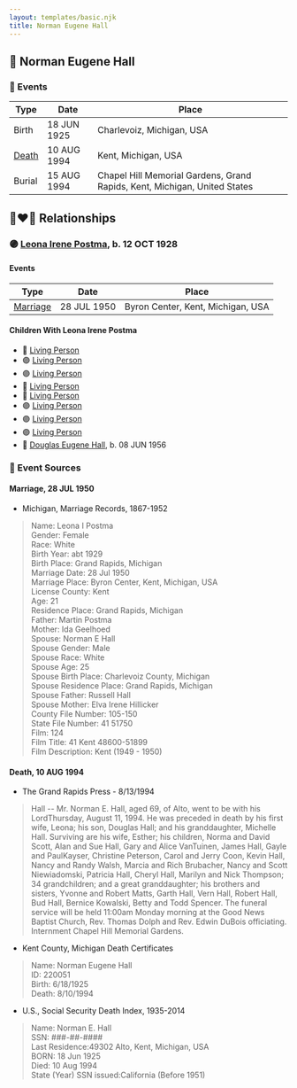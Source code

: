 ```yaml
---
layout: templates/basic.njk
title: Norman Eugene Hall
---
```

## 🔵 Norman Eugene Hall

### 📆 Events

Type | Date | Place
------ | ------ | ------
Birth | 18 JUN 1925 | Charlevoiz, Michigan, USA
[Death](#event-4f1f47ff-b5b4-4f1c-b1bb-eca7b8310b4f) | 10 AUG 1994 | Kent, Michigan, USA
Burial | 15 AUG 1994 | Chapel Hill Memorial Gardens, Grand Rapids, Kent, Michigan, United States

## 👩‍❤️‍👨 Relationships

### 🟣 [Leona Irene Postma](/people/9/94687680), b. 12 OCT 1928

#### Events

Type | Date | Place
------ | ------ | ------
[Marriage](#event-514043c0-e866-4919-a71c-0a198d9df489) | 28 JUL 1950 | Byron Center, Kent, Michigan, USA
#### Children With Leona Irene Postma
* 🔵 [Living Person](/people/4/43722245)
* 🟣 [Living Person](/people/2/22163356)
* 🟣 [Living Person](/people/7/79976512)
* 🔵 [Living Person](/people/6/64346114)
* 🔵 [Living Person](/people/1/11849400)
* 🟣 [Living Person](/people/4/48284515)
* 🟣 [Living Person](/people/5/59893848)
* 🟣 [Living Person](/people/2/22592836)
* 🔵 [Douglas Eugene Hall](/people/7/70699507), b. 08 JUN 1956
### 📰 Event Sources

#### <a id="event-514043c0-e866-4919-a71c-0a198d9df489"></a> Marriage, 28 JUL 1950
* Michigan, Marriage Records, 1867-1952
>   
  > Name: Leona I Postma  
  > Gender: Female  
  > Race: White  
  > Birth Year: abt 1929  
  > Birth Place: Grand Rapids, Michigan  
  > Marriage Date: 28 Jul 1950  
  > Marriage Place: Byron Center, Kent, Michigan, USA  
  > License County: Kent  
  > Age: 21  
  > Residence Place: Grand Rapids, Michigan  
  > Father: Martin Postma  
  > Mother: Ida Geelhoed  
  > Spouse: Norman E Hall  
  > Spouse Gender: Male  
  > Spouse Race: White  
  > Spouse Age: 25  
  > Spouse Birth Place: Charlevoiz County, Michigan  
  > Spouse Residence Place: Grand Rapids, Michigan  
  > Spouse Father: Russell Hall  
  > Spouse Mother: Elva Irene Hillicker  
  > County File Number: 105-150  
  > State File Number: 41 51750  
  > Film: 124  
  > Film Title: 41 Kent 48600-51899  
  > Film Description: Kent (1949 - 1950)

#### <a id="event-4f1f47ff-b5b4-4f1c-b1bb-eca7b8310b4f"></a> Death, 10 AUG 1994
* The Grand Rapids Press  - 8/13/1994
>   
  > Hall -- Mr. Norman E. Hall, aged 69, of Alto, went to be with his LordThursday, August 11, 1994. He was preceded in death by his first wife, Leona; his son, Douglas Hall; and his granddaughter, Michelle Hall. Surviving are his wife, Esther; his children, Norma and David Scott, Alan and Sue Hall, Gary and Alice VanTuinen, James Hall, Gayle and PaulKayser, Christine Peterson, Carol and Jerry Coon, Kevin Hall, Nancy and Randy Walsh, Marcia and Rich Brubacher, Nancy and Scott Niewiadomski, Patricia Hall, Cheryl Hall, Marilyn and Nick Thompson; 34 grandchildren; and a great granddaughter; his brothers and sisters, Yvonne and Robert Matts, Garth Hall, Vern Hall, Robert Hall, Bud Hall, Bernice Kowalski, Betty and Todd Spencer. The funeral service will be held 11:00am Monday morning at the Good News Baptist Church, Rev. Thomas Dolph and Rev. Edwin DuBois officiating. Internment Chapel Hill Memorial Gardens.
* Kent County, Michigan Death Certificates
>   
  > Name: Norman Eugene Hall  
  > ID: 220051  
  > Birth: 6/18/1925  
  > Death: 8/10/1994
* U.S., Social Security Death Index, 1935-2014
>   
  > Name: Norman E. Hall  
  > SSN: ###-##-####  
  > Last Residence:49302 Alto, Kent, Michigan, USA  
  > BORN: 18 Jun 1925  
  > Died: 10 Aug 1994  
  > State (Year) SSN issued:California (Before 1951)
